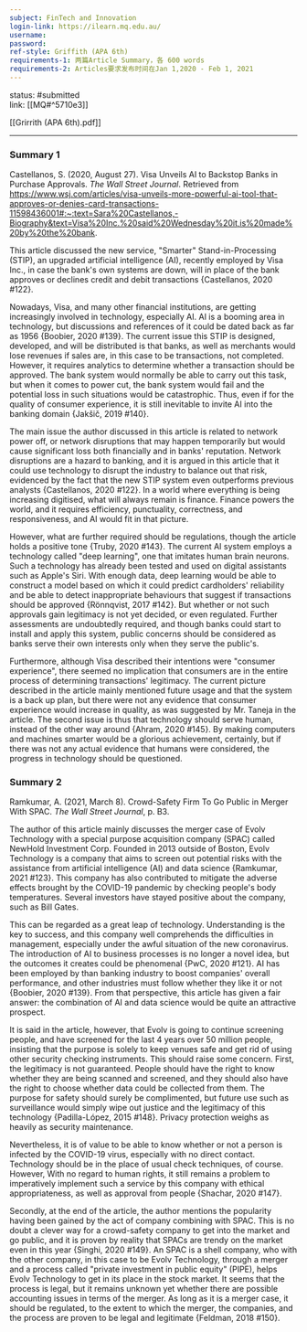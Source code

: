 ```yaml
---
subject: FinTech and Innovation
login-link: https://ilearn.mq.edu.au/
username: 
password: 
ref-style: Griffith (APA 6th)
requirements-1: 两篇Article Summary，各 600 words
requirements-2: Articles要求发布时间在Jan 1,2020 - Feb 1, 2021
---
```

status: #submitted  
link: [[MQ#^5710e3]]

[[Grirrith (APA 6th).pdf]]

---

### Summary 1

Castellanos, S. (2020, August 27). Visa Unveils AI to Backstop Banks in Purchase Approvals. _The Wall Street Journal_. Retrieved from https://www.wsj.com/articles/visa-unveils-more-powerful-ai-tool-that-approves-or-denies-card-transactions-11598436001#:~:text=Sara%20Castellanos,-Biography&text=Visa%20Inc.%20said%20Wednesday%20it,is%20made%20by%20the%20bank.

This article discussed the new service, "Smarter" Stand-in-Processing (STIP), an upgraded artificial intelligence (AI), recently employed by Visa Inc., in case the bank's own systems are down, will in place of the bank approves or declines credit and debit transactions {Castellanos, 2020 #122}.

Nowadays, Visa, and many other financial institutions, are getting increasingly involved in technology, especially AI. AI is a booming area in technology, but discussions and references of it could be dated back as far as 1956 {Boobier, 2020 #139}. The current issue this STIP is designed, developed, and will be distributed is that banks, as well as merchants would lose revenues if sales are, in this case to be transactions, not completed. However, it requires analytics to determine whether a transaction should be approved. The bank system would normally be able to carry out this task, but when it comes to power cut, the bank system would fail and the potential loss in such situations would be catastrophic. Thus, even if for the quality of consumer experience, it is still inevitable to invite AI into the banking domain {Jakšič, 2019 #140}.

The main issue the author discussed in this article is related to network power off, or network disruptions that may happen temporarily but would cause significant loss both financially and in banks' reputation. Network disruptions are a hazard to banking, and it is argued in this article that it could use technology to disrupt the industry to balance out that risk, evidenced by the fact that the new STIP system even outperforms previous analysts {Castellanos, 2020 #122}. In a world where everything is being increasing digitised, what will always remain is finance. Finance powers the world, and it requires efficiency, punctuality, correctness, and responsiveness, and AI would fit in that picture.

However, what are further required should be regulations, though the article holds a positive tone {Truby, 2020 #143}. The current AI system employs a technology called "deep learning", one that imitates human brain neurons. Such a technology has already been tested and used on digital assistants such as Apple's Siri. With enough data, deep learning would be able to construct a model based on which it could predict cardholders' reliability and be able to detect inappropriate behaviours that suggest if transactions should be approved {Rönnqvist, 2017 #142}. But whether or not such approvals gain legitimacy is not yet decided, or even regulated. Further assessments are undoubtedly required, and though banks could start to install and apply this system, public concerns should be considered as banks serve their own interests only when they serve the public's.

Furthermore, although Visa described their intentions were "consumer experience", there seemed no implication that consumers are in the entire process of determining transactions' legitimacy. The current picture described in the article mainly mentioned future usage and that the system is a back up plan, but there were not any evidence that consumer experience would increase in quality, as was suggested by Mr. Taneja in the article. The second issue is thus that technology should serve human, instead of the other way around {Ahram, 2020 #145}. By making computers and machines smarter would be a glorious achievement, certainly, but if there was not any actual evidence that humans were considered, the progress in technology should be questioned.


### Summary 2

Ramkumar, A. (2021, March 8). Crowd-Safety Firm To Go Public in Merger With SPAC. *The Wall Street Journal*, p. B3. 

The author of this article mainly discusses the merger case of Evolv Technology with a special purpose acquisition company (SPAC) called NewHold Investment Corp. Founded in 2013 outside of Boston, Evolv Technology is a company that aims to screen out potential risks with the assistance from artificial intelligence (AI) and data science {Ramkumar, 2021 #123}. This company has also contributed to mitigate the adverse effects brought by the COVID-19 pandemic by checking people's body temperatures. Several investors have stayed positive about the company, such as Bill Gates.

This can be regarded as a great leap of technology. Understanding is the key to success, and this company well comprehends the difficulties in management, especially under the awful situation of the new coronavirus. The introduction of AI to business processes is no longer a novel idea, but the outcomes it creates could be phenomenal {PwC, 2020 #121}. AI has been employed by than banking industry to boost companies' overall performance, and other industries must follow whether they like it or not {Boobier, 2020 #139}. From that perspective, this article has given a fair answer: the combination of AI and data science would be quite an attractive prospect.

It is said in the article, however, that Evolv is going to continue screening people, and have screened for the last 4 years over 50 million people, insisting that the purpose is solely to keep venues safe and get rid of using other security checking instruments. This should raise some concern. First, the legitimacy is not guaranteed. People should have the right to know whether they are being scanned and screened, and they should also have the right to choose whether data could be collected from them. The purpose for safety should surely be complimented, but future use such as surveillance would simply wipe out justice and the legitimacy of this technology {Padilla-López, 2015 #148}. Privacy protection weighs as heavily as security maintenance.

Nevertheless, it is of value to be able to know whether or not a person is infected by the COVID-19 virus, especially with no direct contact. Technology should be in the place of usual check techniques, of course. However, With no regard to human rights, it still remains a problem to imperatively implement such a service by this company with ethical appropriateness, as well as approval from people {Shachar, 2020 #147}.

Secondly, at the end of the article, the author mentions the popularity having been gained by the act of company combining with SPAC. This is no doubt a clever way for a crowd-safety company to get into the market and go public, and it is proven by reality that SPACs are trendy on the market even in this year {Singhi, 2020 #149}. An SPAC is a shell company, who with the other company, in this case to be Evolv Technology, through a merger and a process called "private investment in public equity" (PIPE), helps Evolv Technology to get in its place in the stock market. It seems that the process is legal, but it remains unknown yet whether there are possible accounting issues in terms of the merger. As long as it is a merger case, it should be regulated, to the extent to which the merger, the companies, and the process are proven to be legal and legitimate {Feldman, 2018 #150}.